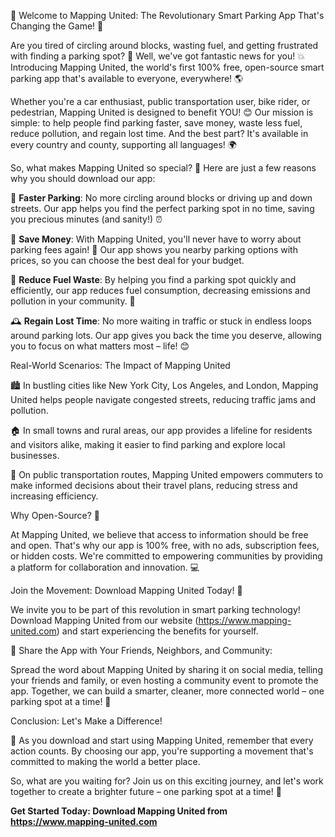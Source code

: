 🚀 Welcome to Mapping United: The Revolutionary Smart Parking App That's Changing the Game! 🚀

Are you tired of circling around blocks, wasting fuel, and getting frustrated with finding a parking spot? 🤯 Well, we've got fantastic news for you! 💥 Introducing Mapping United, the world's first 100% free, open-source smart parking app that's available to everyone, everywhere! 🌎

Whether you're a car enthusiast, public transportation user, bike rider, or pedestrian, Mapping United is designed to benefit YOU! 😊 Our mission is simple: to help people find parking faster, save money, waste less fuel, reduce pollution, and regain lost time. And the best part? It's available in every country and county, supporting all languages! 🌍

So, what makes Mapping United so special? 🤔 Here are just a few reasons why you should download our app:

📍 **Faster Parking**: No more circling around blocks or driving up and down streets. Our app helps you find the perfect parking spot in no time, saving you precious minutes (and sanity!) ⏰

💸 **Save Money**: With Mapping United, you'll never have to worry about parking fees again! 🤑 Our app shows you nearby parking options with prices, so you can choose the best deal for your budget.

🚗 **Reduce Fuel Waste**: By helping you find a parking spot quickly and efficiently, our app reduces fuel consumption, decreasing emissions and pollution in your community. 🌟

🕰️ **Regain Lost Time**: No more waiting in traffic or stuck in endless loops around parking lots. Our app gives you back the time you deserve, allowing you to focus on what matters most – life! 😊

Real-World Scenarios: The Impact of Mapping United

🏙️ In bustling cities like New York City, Los Angeles, and London, Mapping United helps people navigate congested streets, reducing traffic jams and pollution.

🏠 In small towns and rural areas, our app provides a lifeline for residents and visitors alike, making it easier to find parking and explore local businesses.

🚂 On public transportation routes, Mapping United empowers commuters to make informed decisions about their travel plans, reducing stress and increasing efficiency.

Why Open-Source? 🤔

At Mapping United, we believe that access to information should be free and open. That's why our app is 100% free, with no ads, subscription fees, or hidden costs. We're committed to empowering communities by providing a platform for collaboration and innovation. 💻

Join the Movement: Download Mapping United Today! 📲

We invite you to be part of this revolution in smart parking technology! Download Mapping United from our website (https://www.mapping-united.com) and start experiencing the benefits for yourself.

📨 Share the App with Your Friends, Neighbors, and Community:

Spread the word about Mapping United by sharing it on social media, telling your friends and family, or even hosting a community event to promote the app. Together, we can build a smarter, cleaner, more connected world – one parking spot at a time! 🌟

Conclusion: Let's Make a Difference!

🌈 As you download and start using Mapping United, remember that every action counts. By choosing our app, you're supporting a movement that's committed to making the world a better place.

So, what are you waiting for? Join us on this exciting journey, and let's work together to create a brighter future – one parking spot at a time! 🌟

**Get Started Today: Download Mapping United from https://www.mapping-united.com**